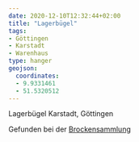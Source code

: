 ```yaml
---
date: 2020-12-10T12:32:44+02:00
title: "Lagerbügel"
tags:
- Göttingen
- Karstadt
- Warenhaus
type: hanger
geojson:
  coordinates:
  - 9.9331461
  - 51.5320512
---
```

Lagerbügel Karstadt, Göttingen

<div class="source">Gefunden bei der <a href="https://www.neue-arbeit-brockensammlung.de/geschaefte/gebrauchtmoebelkaufhaus/">Brockensammlung</a></div>
